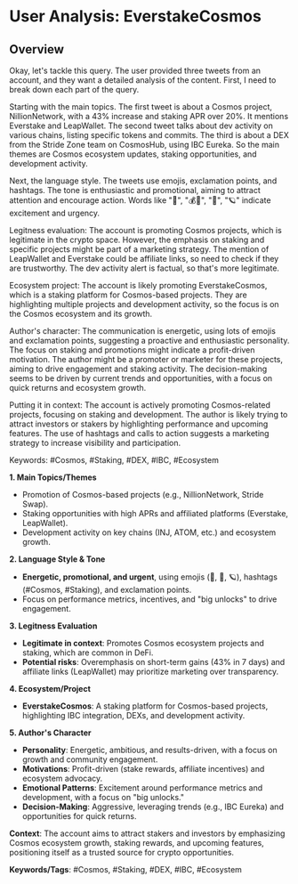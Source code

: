 # User Analysis: EverstakeCosmos

## Overview

<think>
Okay, let's tackle this query. The user provided three tweets from an account, and they want a detailed analysis of the content. First, I need to break down each part of the query.

Starting with the main topics. The first tweet is about a Cosmos project, NillionNetwork, with a 43% increase and staking APR over 20%. It mentions Everstake and LeapWallet. The second tweet talks about dev activity on various chains, listing specific tokens and commits. The third is about a DEX from the Stride Zone team on CosmosHub, using IBC Eureka. So the main themes are Cosmos ecosystem updates, staking opportunities, and development activity.

Next, the language style. The tweets use emojis, exclamation points, and hashtags. The tone is enthusiastic and promotional, aiming to attract attention and encourage action. Words like "💪", "💰🐸", "🚀", "🪐" indicate excitement and urgency.

Legitness evaluation: The account is promoting Cosmos projects, which is legitimate in the crypto space. However, the emphasis on staking and specific projects might be part of a marketing strategy. The mention of LeapWallet and Everstake could be affiliate links, so need to check if they are trustworthy. The dev activity alert is factual, so that's more legitimate.

Ecosystem project: The account is likely promoting EverstakeCosmos, which is a staking platform for Cosmos-based projects. They are highlighting multiple projects and development activity, so the focus is on the Cosmos ecosystem and its growth.

Author's character: The communication is energetic, using lots of emojis and exclamation points, suggesting a proactive and enthusiastic personality. The focus on staking and promotions might indicate a profit-driven motivation. The author might be a promoter or marketer for these projects, aiming to drive engagement and staking activity. The decision-making seems to be driven by current trends and opportunities, with a focus on quick returns and ecosystem growth.

Putting it in context: The account is actively promoting Cosmos-related projects, focusing on staking and development. The author is likely trying to attract investors or stakers by highlighting performance and upcoming features. The use of hashtags and calls to action suggests a marketing strategy to increase visibility and participation.

Keywords: #Cosmos, #Staking, #DEX, #IBC, #Ecosystem
</think>

**1. Main Topics/Themes**  
- Promotion of Cosmos-based projects (e.g., NillionNetwork, Stride Swap).  
- Staking opportunities with high APRs and affiliated platforms (Everstake, LeapWallet).  
- Development activity on key chains (INJ, ATOM, etc.) and ecosystem growth.  

**2. Language Style & Tone**  
- **Energetic, promotional, and urgent**, using emojis (💪, 🚀, 🪐), hashtags (#Cosmos, #Staking), and exclamation points.  
- Focus on performance metrics, incentives, and "big unlocks" to drive engagement.  

**3. Legitness Evaluation**  
- **Legitimate in context**: Promotes Cosmos ecosystem projects and staking, which are common in DeFi.  
- **Potential risks**: Overemphasis on short-term gains (43% in 7 days) and affiliate links (LeapWallet) may prioritize marketing over transparency.  

**4. Ecosystem/Project**  
- **EverstakeCosmos**: A staking platform for Cosmos-based projects, highlighting IBC integration, DEXs, and development activity.  

**5. Author's Character**  
- **Personality**: Energetic, ambitious, and results-driven, with a focus on growth and community engagement.  
- **Motivations**: Profit-driven (stake rewards, affiliate incentives) and ecosystem advocacy.  
- **Emotional Patterns**: Excitement around performance metrics and development, with a focus on "big unlocks."  
- **Decision-Making**: Aggressive, leveraging trends (e.g., IBC Eureka) and opportunities for quick returns.  

**Context**: The account aims to attract stakers and investors by emphasizing Cosmos ecosystem growth, staking rewards, and upcoming features, positioning itself as a trusted source for crypto opportunities.  

**Keywords/Tags**: #Cosmos, #Staking, #DEX, #IBC, #Ecosystem